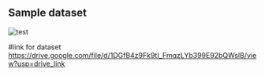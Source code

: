 ## Sample dataset

![test](https://user-images.githubusercontent.com/74333186/153982668-eebbc20c-86b3-4fa6-b9e6-03ea29afea20.gif)


#link for dataset
https://drive.google.com/file/d/1DGfB4z9Fk9tI_FmqzLYb399E92bQWslB/view?usp=drive_link
